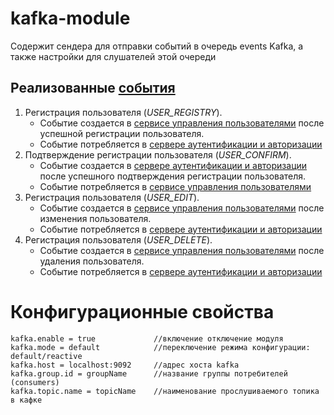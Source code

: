 # kafka-module
Содержит сендера для отправки событий в очередь events Kafka, а также настройки для слушателей этой очереди

## Реализованные [события](/src/main/java/org/brutforcer/kafka/events/KafkaEvent.java)
1) Регистрация пользователя (_USER_REGISTRY_).
   - Событие создается в [сервисе управления пользователями](https://github.com/alexander-smollett/user-service) после успешной регистрации пользователя.
   - Событие потребляется в [сервере аутентификации и авторизации](https://github.com/alexander-smollett/authorization-server) 
2) Подтверждение регистрации пользователя (_USER_CONFIRM_).
    - Событие создается в [сервере аутентификации и авторизации](https://github.com/alexander-smollett/authorization-server) после успешного подтверждения регистрации пользователя.
    - Событие потребляется в [сервисе управления пользователями](https://github.com/alexander-smollett/user-service)
3) Регистрация пользователя (_USER_EDIT_).
    - Событие создается в [сервисе управления пользователями](https://github.com/alexander-smollett/user-service) после изменения пользователя.
    - Событие потребляется в [сервере аутентификации и авторизации](https://github.com/alexander-smollett/authorization-server)
4) Регистрация пользователя (_USER_DELETE_).
    - Событие создается в [сервисе управления пользователями](https://github.com/alexander-smollett/user-service) после удаления пользователя.
    - Событие потребляется в [сервере аутентификации и авторизации](https://github.com/alexander-smollett/authorization-server)

# Конфигурационные свойства
    kafka.enable = true             //включение отключение модуля
    kafka.mode = default            //переключение режима конфигурации: default/reactive
    kafka.host = localhost:9092     //адрес хоста kafka
    kafka.group.id = groupName      //название группы потребителей (consumers)
    kafka.topic.name = topicName    //наименование прослушиваемого топика в кафке


